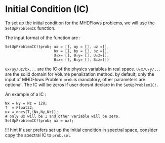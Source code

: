 # Initial Condition (IC)

To set up the initial condition for the MHDFlows problems, we will use the ``SetUpProblemIC`` function.

The input format of the function are : 
```
SetUpProblemIC!(prob; ux = [], uy = [], uz =[],
                      bx = [], by = [], bz =[],
                      U₀x= [], U₀y= [], U₀z=[],
                      B₀x= [], B₀y= [], B₀z=[])
```
``ux/uy/uz/bx...`` are the IC of the physics variables in real space.
``U₀x/U₀y/...`` are the solid domain for Volume penalization method.
by default, only the input of MHDFlows Problem ``prob`` is mandatory, other parameters are optional. The IC will be zeros if user doesnt declare in the ``SetUpProblemIC!``.

An example of a IC :
````
Nx = Ny = Nz = 128;
T  = Float32;
ux = ones(T,(Nx,Ny,Nz));
# only ux will be 1 and other variable will be zero.
SetUpProblemIC!(prob; ux = ux);
````


!!! hint
If user prefers set up the initial condition in spectral space, consider copy the spectral IC to ``prob.sol``.